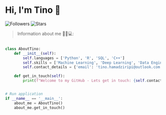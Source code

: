 # Hi, **I'm Tino 👋**

![Followers](https://img.shields.io/github/followers/thamadziripi?style=social)
![Stars](https://img.shields.io/github/stars/thamadziripi?style=social)

> Information about me 🧑🏾💻:
```python

class AboutTino:
    def __init__(self):
        self.languages = ['Python', 'R', 'SQL', 'C++']
        self.skills = ['Machine Learning', 'Deep Learning', 'Data Engineering', 'Web/Mobile Development']
        self.contact_details = {'email': 'tino.hamadziripi@outlook.com'}

    def get_in_touch(self):
        print(f"Welcome to my GitHub - Lets get in touch: {self.contact_details['email']}")


# Run application
if __name__ == '__main__':
    about_me = AboutTino()
    about_me.get_in_touch()
```
